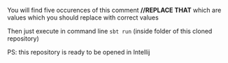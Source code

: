 You will find five occurences of this comment **//REPLACE THAT** which are values which you should replace with correct values

Then just execute in command line `sbt run` (inside folder of this cloned repository)

PS: this repository is ready to be opened in Intellij